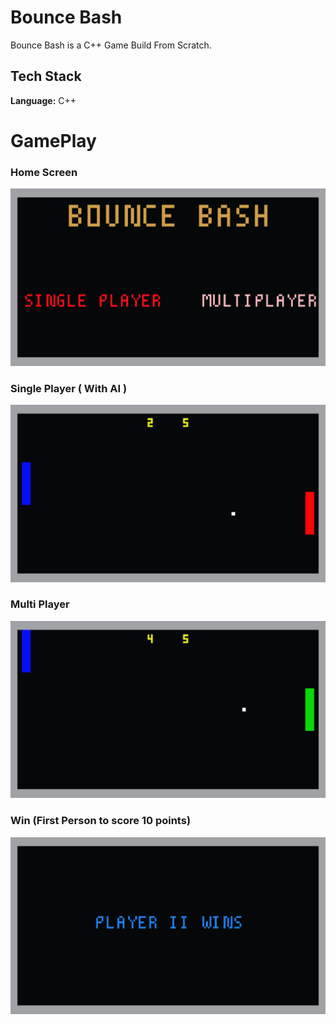 
# Bounce Bash

Bounce Bash is a C++ Game Build From Scratch.

## Tech Stack

**Language:** C++
  
# GamePlay

### Home Screen
![](https://github.com/v-tanish012/Pong-Game/blob/master/Game/Screenshots/homescreen.png)

### Single Player ( With AI ) 
![](https://github.com/v-tanish012/Pong-Game/blob/master/Game/Screenshots/single_player.png)

### Multi Player
![](https://github.com/v-tanish012/Pong-Game/blob/master/Game/Screenshots/multiplayer.png)

### Win (First Person to score 10 points)
![](https://github.com/v-tanish012/Pong-Game/blob/master/Game/Screenshots/winner.png)
  
